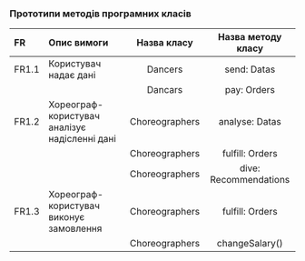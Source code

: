 ### Прототипи методів програмних класів

|FR|Опис вимоги|Назва класу|Назва методу класу|
|:-|:-|:-:|:-:|
|FR1.1|Користувач надає дані|Dancers|send: Datas|
|||Dancars|pay: Orders|
|FR1.2|Хореограф-користувач аналізує надісленні дані|Choreographers|analyse: Datas|
|||Choreographers|fulfill: Orders|
|||Choreographers|dive: Recommendations|
|FR1.3|Хореограф-користувач виконує замовлення|Choreographers|fulfill: Orders|
|||Choreographers|changeSalary()|

